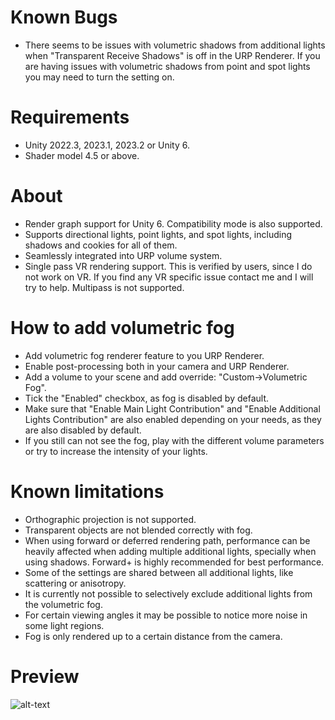 # Known Bugs

* There seems to be issues with volumetric shadows from additional lights when "Transparent Receive Shadows" is off in the URP Renderer. If you are having issues with volumetric shadows from point and spot lights you may need to turn the setting on.

# Requirements

* Unity 2022.3, 2023.1, 2023.2 or Unity 6.
* Shader model 4.5 or above.

# About

* Render graph support for Unity 6. Compatibility mode is also supported.
* Supports directional lights, point lights, and spot lights, including shadows and cookies for all of them.
* Seamlessly integrated into URP volume system.
* Single pass VR rendering support. This is verified by users, since I do not work on VR. If you find any VR specific issue contact me and I will try to help. Multipass is not supported.

# How to add volumetric fog

* Add volumetric fog renderer feature to you URP Renderer.
* Enable post-processing both in your camera and URP Renderer.
* Add a volume to your scene and add override: "Custom->Volumetric Fog".
* Tick the "Enabled" checkbox, as fog is disabled by default.
* Make sure that "Enable Main Light Contribution" and "Enable Additional Lights Contribution" are also enabled depending on your needs, as they are also disabled by default.
* If you still can not see the fog, play with the different volume parameters or try to increase the intensity of your lights.

# Known limitations

* Orthographic projection is not supported.
* Transparent objects are not blended correctly with fog.
* When using forward or deferred rendering path, performance can be heavily affected when adding multiple additional lights, specially when using shadows. Forward+ is highly recommended for best performance.
* Some of the settings are shared between all additional lights, like scattering or anisotropy.
* It is currently not possible to selectively exclude additional lights from the volumetric fog.
* For certain viewing angles it may be possible to notice more noise in some light regions.
* Fog is only rendered up to a certain distance from the camera.

# Preview
![alt-text](https://github.com/CristianQiu/Unity-Packages-Gifs/blob/main/URP-Volumetric-Light/Teaser.gif)
